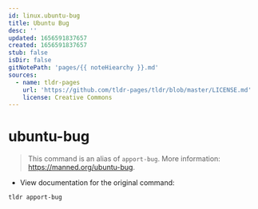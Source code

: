 ```yaml
---
id: linux.ubuntu-bug
title: Ubuntu Bug
desc: ''
updated: 1656591837657
created: 1656591837657
stub: false
isDir: false
gitNotePath: 'pages/{{ noteHiearchy }}.md'
sources:
  - name: tldr-pages
    url: 'https://github.com/tldr-pages/tldr/blob/master/LICENSE.md'
    license: Creative Commons
---
```

# ubuntu-bug

> This command is an alias of `apport-bug`.
> More information: <https://manned.org/ubuntu-bug>.

- View documentation for the original command:

`tldr apport-bug`

